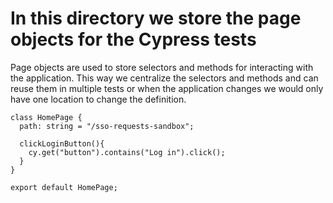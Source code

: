 # In this directory we store the page objects for the Cypress tests

Page objects are used to store selectors and methods for interacting with the application.
This way we centralize the selectors and methods and can reuse them in multiple tests or when the application changes we would only have one location to change the definition.

```
class HomePage {
  path: string = "/sso-requests-sandbox";

  clickLoginButton(){
    cy.get("button").contains("Log in").click();
  }
} 

export default HomePage;
```